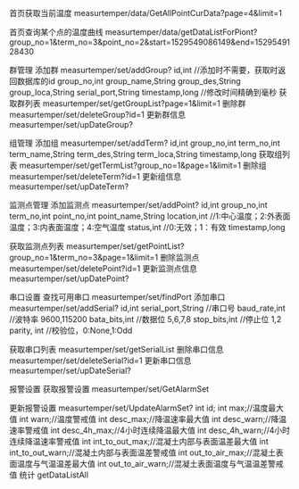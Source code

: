
首页获取当前温度
measurtemper/data/GetAllPointCurData?page=4&limit=1

首页查询某个点的温度曲线
measurtemper/data/getDataListForPiont?group_no=1&term_no=3&point_no=2&start=1529549086149&end=1529549128430

群管理
添加群
measurtemper/set/addGroup?
id,int  //添加时不需要，获取时返回数据库的id
group_no,int 
group_name,String
group_des,String
group_loca,String
serial_port,String
timestamp,long  //修改时间精确到毫秒
获取群列表
measurtemper/set/getGroupList?page=1&limit=1
删除群
measurtemper/set/deleteGroup?id=1
更新群信息
measurtemper/set/upDateGroup?

组管理
添加组
measurtemper/set/addTerm?
id,int 
group_no,int
term_no,int
term_name,String
term_des,String
term_loca,String
timestamp,long
获取组列表
measurtemper/set/getTermList?group_no=1&page=1&limit=1
删除组
measurtemper/set/deleteTerm?id=1
更新组信息
measurtemper/set/upDateTerm?

监测点管理
添加监测点
measurtemper/set/addPoint?
id,int
group_no,int
term_no,int
point_no,int
point_name,String
location,int //1:中心温度；2:外表面温度；3:内表面温度；4:空气温度
status,int //0:无效；1：有效
timestamp,long

获取监测点列表
measurtemper/set/getPointList?group_no=1&term_no=3&page=1&limit=1
删除监测点
measurtemper/set/deletePoint?id=1
更新监测点信息
measurtemper/set/upDatePoint?

串口设置
查找可用串口
measurtemper/set/findPort
添加串口
measurtemper/set/addSerial?
id,int
serial_port,String //串口号
baud_rate,int //波特率 9600,115200
bata_bits,int //数据位 5,6,7,8
stop_bits,int //停止位 1,2
parity, int  //校验位，0:None,1:Odd

获取串口列表
measurtemper/set/getSerialList
删除串口信息
measurtemper/set/deleteSerial?id=1
更新串口信息
measurtemper/set/upDateSerial?

报警设置
获取报警设置
measurtemper/set/GetAlarmSet

更新报警设置
measurtemper/set/UpdateAlarmSet?
int id;
int max;//温度最大值
int warn;//温度警戒值
int desc_max;//降温速率最大值
int desc_warn;//降温速率警戒值
int desc_4h_max;//4小时连续降温最大值
int desc_4h_warn;//4小时连续降温速率警戒值
int int_to_out_max;//混凝土内部与表面温差最大值
int int_to_out_warn;//混凝土内部与表面温差警戒值
int out_to_air_max;//混凝土表面温度与气温温差最大值
int out_to_air_warn;//混凝土表面温度与气温温差警戒值
统计
getDataListAll

